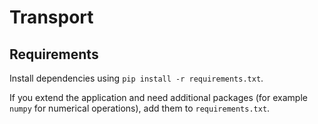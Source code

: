 # Transport

## Requirements

Install dependencies using `pip install -r requirements.txt`.

If you extend the application and need additional packages (for example `numpy` for numerical operations), add them to `requirements.txt`.
